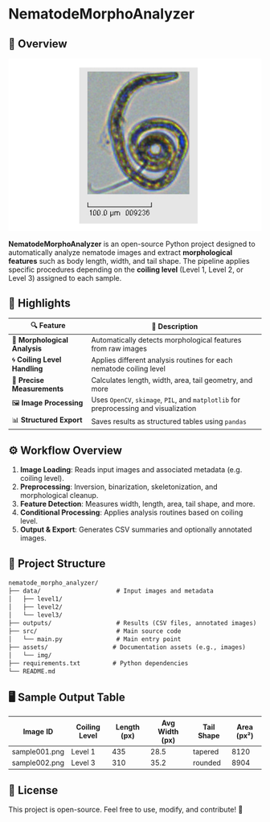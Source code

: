 # NematodeMorphoAnalyzer

## 🧬 Overview

![Main Preview](assets/img/main.png)

**NematodeMorphoAnalyzer** is an open-source Python project designed to automatically analyze nematode images and extract **morphological features** such as body length, width, and tail shape. The pipeline applies specific procedures depending on the **coiling level** (Level 1, Level 2, or Level 3) assigned to each sample.

## 🎯 Highlights

| 🔍 Feature                     | 🧾 Description                                                                 |
| ----------------------------- | ----------------------------------------------------------------------------- |
| 🧠 **Morphological Analysis**  | Automatically detects morphological features from raw images                 |
| 🌀 **Coiling Level Handling**  | Applies different analysis routines for each nematode coiling level          |
| 📏 **Precise Measurements**    | Calculates length, width, area, tail geometry, and more                      |
| 🖼️ **Image Processing**        | Uses `OpenCV`, `skimage`, `PIL`, and `matplotlib` for preprocessing and visualization |
| 📊 **Structured Export**       | Saves results as structured tables using `pandas`                            |

## ⚙️ Workflow Overview

1. **Image Loading**: Reads input images and associated metadata (e.g. coiling level).
2. **Preprocessing**: Inversion, binarization, skeletonization, and morphological cleanup.
3. **Feature Detection**: Measures width, length, area, tail shape, and more.
4. **Conditional Processing**: Applies analysis routines based on coiling level.
5. **Output & Export**: Generates CSV summaries and optionally annotated images.


## 📁 Project Structure
```
nematode_morpho_analyzer/
├── data/                     # Input images and metadata
│   ├── level1/
│   ├── level2/
│   └── level3/
├── outputs/                  # Results (CSV files, annotated images)
├── src/                      # Main source code
│   └── main.py               # Main entry point
├── assets/                  # Documentation assets (e.g., images)
│   └── img/
├── requirements.txt         # Python dependencies
└── README.md
```
## 🖥️ Sample Output Table
| Image ID       | Coiling Level | Length (px) | Avg Width (px) | Tail Shape | Area (px²) |
|----------------|---------------|-------------|----------------|------------|------------|
| sample001.png  | Level 1       | 435         | 28.5           | tapered    | 8120       |
| sample002.png  | Level 3       | 310         | 35.2           | rounded    | 8904       |

## 🌟 License
This project is open-source. Feel free to use, modify, and contribute! 🚀

